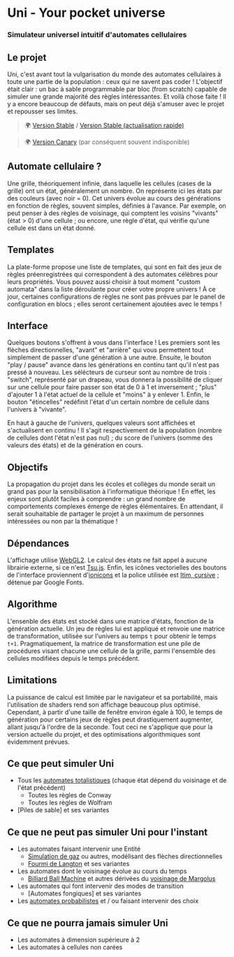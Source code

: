 # Uni - Your pocket universe
### Simulateur universel intuitif d'automates cellulaires

## Le projet

Uni, c'est avant tout la vulgarisation du monde des automates cellulaires à toute une partie de la population : ceux qui ne savent pas coder ! L'objectif était clair : un bac à sable programmable par bloc (from scratch) capable de simuler une grande majorité des règles intéressantes. Et voilà chose faite ! Il y a encore beaucoup de défauts, mais on peut déjà s'amuser avec le projet et repousser ses limites.

> 🌍 [Version Stable](https://callmekitsu.com/h/uni) / [Version Stable (actualisation rapide)](https://callmekitsu.replit.app/h/uni)

> 🌍 [Version Canary](https://b8a210d6-fd04-4d4e-8d99-c38dcbba5b0b-00-1eslt0xo4n2r5.kirk.replit.dev/h/uni) (par conséquent souvent indisponible)
> 
## Automate cellulaire ?

Une grille, théoriquement infinie, dans laquelle les cellules (cases de la grille) ont un état, généralement un nombre. On représente ici les états par des couleurs (avec noir = 0). Cet univers évolue au cours des générations en fonction de règles, souvent simples, définies à l'avance. Par exemple, on peut penser à des règles de voisinage, qui comptent les voisins "vivants" (état > 0) d'une cellule ; ou encore, une règle d'état, qui vérifie qu'une cellule est dans un état donné.

## Templates

La plate-forme propose une liste de templates, qui sont en fait des jeux de règles préenregistrées qui correspondent à des automates célèbres pour leurs propriétés. Vous pouvez aussi choisir à tout moment "custom automata" dans la liste déroulante pour créer votre propre univers ! À ce jour, certaines configurations de règles ne sont pas prévues par le panel de configuration en blocs ; elles seront certainement ajoutées avec le temps !

## Interface

Quelques boutons s'offrent à vous dans l'interface ! Les premiers sont les flèches directionnelles, "avant" et "arrière" qui vous permettent tout simplement de passer d'une génération à une autre. Ensuite, le bouton "play / pause" avance dans les générations en continu tant qu'il n'est pas pressé à nouveau. Les sélécteurs de curseur sont au nombre de trois : "switch", représenté par un drapeau, vous donnera la possibilité de cliquer sur une cellule pour faire passer son état de 0 à 1 et inversement ; "plus" d'ajouter 1 à l'état actuel de la cellule et "moins" à y enlever 1. Enfin, le bouton "étincelles" redéfinit l'état d'un certain nombre de cellule dans l'univers à "vivante".

En haut à gauche de l'univers, quelques valeurs sont affichées et s'actualisent en continu ! Il s'agit respectivement de la population (nombre de cellules dont l'état n'est pas nul) ; du score de l'univers (somme des valeurs des états) et de la génération en cours.

## Objectifs

La propagation du projet dans les écoles et collèges du monde serait un grand pas pour la sensibilisation à l'informatique théorique ! En effet, les enjeux sont plutôt faciles à comprendre : un grand nombre de comportements complexes émerge de règles élémentaires. En attendant, il serait souhaitable de partager le projet à un maximum de personnes intéressées ou non par la thématique !

## Dépendances

L'affichage utilise [WebGL2](https://get.webgl.org/webgl2/). Le calcul des états ne fait appel à aucune librairie externe, si ce n'est [Tsu.js](https://callmekitsu.com/h/tsu-js). Enfin, les icônes vectorielles des boutons de l'interface proviennent d'[ionicons](https://ionic.io/icons) et la police utilisée est [Itim, cursive](https://fonts.google.com/specimen/Itim) ; détenue par Google Fonts.

## Algorithme

L'ensenble des états est stocké dans une matrice d'états, fonction de la génération actuelle. Un jeu de règles lui est appliqué et renvoie une matrice de transformation, utilisée sur l'univers au temps `t` pour obtenir le temps `t+1`. Pragmatiquement, la matrice de transformation est une pile de procédures visant chacune une cellule de la grille, parmi l'ensemble des cellules modifiées depuis le temps précédent.

## Limitations

La puissance de calcul est limitée par le navigateur et sa portabilité, mais l'utilisation de shaders rend son affichage beaucoup plus optimisé. Cependant, à partir d'une taille de fenêtre environ égale à 100, le temps de génération pour certains jeux de règles peut drastiquement augmenter, allant jusqu'à l'ordre de la seconde. Tout ceci ne s'applique que pour la version actuelle du projet, et des optimisations algorithmiques sont évidemment prévues.  

## Ce que peut simuler Uni

* Tous les [automates totalistiques](https://fr.wikipedia.org/wiki/Automate_cellulaire#Automates_totalistiques) (chaque état dépend du voisinage et de l'état précédent)
  * Toutes les règles de Conway
  * Toutes les règles de Wolfram
* [Piles de sable] et ses variantes
  

## Ce que ne peut pas simuler Uni __pour l'instant__

* Les automates faisant intervenir une Entité
  * [Simulation de gaz](https://en.wikipedia.org/wiki/HPP_model) ou autres, modélisant des flèches directionnelles
  * [Fourmi de Langton](https://fr.wikipedia.org/wiki/Fourmi_de_Langton) et ses variantes
* Les automates dont le voisinage évolue au cours du temps
  * [Billiard Ball Machine](https://www.cell-auto.com/bbm/2d/index.html) et autres dérivées du [voisinage de Margolus](https://www.cell-auto.com/neighbourhood/margolus/index.html)
* Les automates qui font intervenir des modes de transition
  * [Automates fongiques] et ses variantes
* Les [automates probabilistes](https://fr.wikipedia.org/wiki/Automate_cellulaire#Automates_cellulaires_probabilistes) et / ou faisant intervenir des choix
  
## Ce que ne pourra jamais simuler Uni
* Les automates à dimension supérieure à 2
* Les automates à cellules non carées